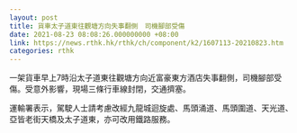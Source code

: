 ```yaml
---
layout: post
title: 貨車太子道東往觀塘方向失事翻側　司機腳部受傷
date: 2021-08-23 08:08:26.000000000 +08:00
link: https://news.rthk.hk/rthk/ch/component/k2/1607113-20210823.htm
categories: rthk
---
```


一架貨車早上7時沿太子道東往觀塘方向近富豪東方酒店失事翻側，司機腳部受傷。受意外影響，現場三條行車線封閉，交通擠塞。

運輸署表示，駕駛人士請考慮改經九龍城迴旋處、馬頭涌道、馬頭圍道、天光道、亞皆老街天橋及太子道東，亦可改用鐵路服務。
